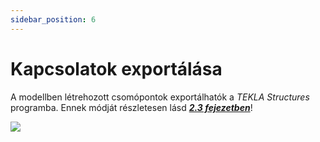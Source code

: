```yaml
---
sidebar_position: 6
---
```

# Kapcsolatok exportálása
<!-- wp:paragraph -->

A modellben létrehozott csomópontok exportálhatók a _TEKLA Structures_ programba. Ennek módját részletesen lásd [_**2.3 fejezetben**_](../2_0_file-handling/2_3_tekla-structures-model-import-export-and-update.md)!

<!-- /wp:paragraph -->

<!-- wp:image {"align":"center","id":9836,"width":467,"height":212,"sizeSlug":"full","linkDestination":"media"} -->

[![](https://consteelsoftware.com/wp-content/uploads/2021/04/15-7-joint-export.jpg)](./img/wp-content-uploads-2021-04-15-7-joint-export.jpg)

<!-- /wp:image -->

<!-- wp:paragraph -->

<!-- /wp:paragraph -->
